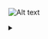 ![Alt text](https://g.gravizo.com/source/svg/c1?https%3A%2F%2Fraw.githubusercontent.com%2FAnt2000s%2FTLP%2Fmain%2FREADME.md)
<details> 
<summary></summary>
c1
  digraph G {
    END -> B [label="A-Z, a-z, 0-9"];
    B -> A [label="A-Z, a-z, 0-9"];
    A -> A [label="A-Z, a-z, 0-9"];
    A -> S [label="A-Z, a-z, _"];
  }
c1
</details>
